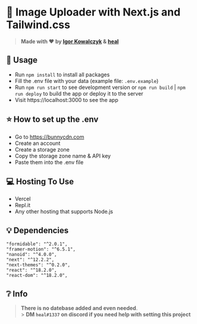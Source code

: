 # 🚀 Image Uploader with Next.js and Tailwind.css

> **Made with ❤️ by [Igor Kowalczyk](https://github.com/igorkowalczyk) & [heal](https://github.com/michx1337)**

## 🔩 Usage

- Run `npm install` to install all packages
- Fill the .env file with your data (example file: `.env.example`)
- Run `npm run start` to see development version or `npm run build` | `npm run deploy` to build the app or deploy it to the server
- Visit https://localhost:3000 to see the app

## ⭐ How to set up the .env

- Go to https://bunnycdn.com
- Create an account
- Create a storage zone
- Copy the storage zone name & API key
- Paste them into the .env file

## 💻 Hosting To Use

- Vercel
- Repl.it
- Any other hosting that supports Node.js

## 💡 Dependencies

```
"formidable": "^2.0.1",
"framer-motion": "^6.5.1",
"nanoid": "^4.0.0",
"next": "^12.2.2",
"next-themes": "^0.2.0",
"react": "^18.2.0",
"react-dom": "^18.2.0",
```

## ❔ Info

> **There is no datebase added and even needed**. <br> > **DM `heal#1337` on discord if you need help with setting this project**
